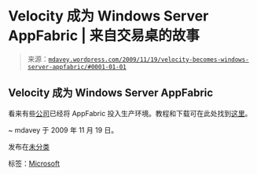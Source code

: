 <!--yml

分类：未分类

日期：2024-05-18 06:11:46

-->

# Velocity 成为 Windows Server AppFabric | 来自交易桌的故事

> 来源：[`mdavey.wordpress.com/2009/11/19/velocity-becomes-windows-server-appfabric/#0001-01-01`](https://mdavey.wordpress.com/2009/11/19/velocity-becomes-windows-server-appfabric/#0001-01-01)

## Velocity 成为 Windows Server AppFabric

看来有些[公司](http://blogs.microsoft.co.il/blogs/stiller/archive/2009/11/19/pdc-2009-day-2-scale-your-data-tier-using-windows-server-appfabric-caching.aspx)已经将 AppFabric 投入生产环境。教程和下载可在此处找到[这里](http://msdn.microsoft.com/en-us/windowsserver/ee695849.aspx)。

~ mdavey 于 2009 年 11 月 19 日。

发布在[未分类](https://mdavey.wordpress.com/category/uncategorized/)

标签：[Microsoft](https://mdavey.wordpress.com/tag/microsoft/)
